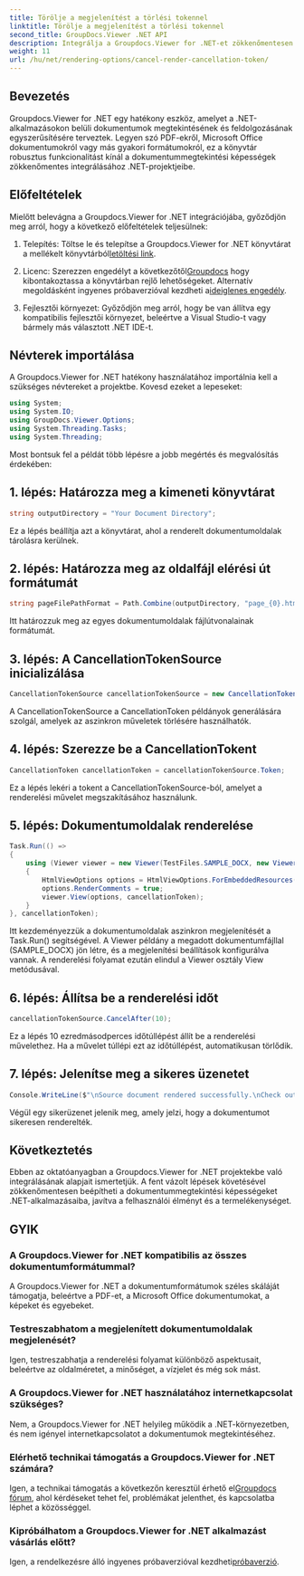 ```yaml
---
title: Törölje a megjelenítést a törlési tokennel
linktitle: Törölje a megjelenítést a törlési tokennel
second_title: GroupDocs.Viewer .NET API
description: Integrálja a Groupdocs.Viewer for .NET-et zökkenőmentesen .NET-projektjeibe a hatékony dokumentummegtekintés érdekében.
weight: 11
url: /hu/net/rendering-options/cancel-render-cancellation-token/
---
```

## Bevezetés
Groupdocs.Viewer for .NET egy hatékony eszköz, amelyet a .NET-alkalmazásokon belüli dokumentumok megtekintésének és feldolgozásának egyszerűsítésére terveztek. Legyen szó PDF-ekről, Microsoft Office dokumentumokról vagy más gyakori formátumokról, ez a könyvtár robusztus funkcionalitást kínál a dokumentummegtekintési képességek zökkenőmentes integrálásához .NET-projektjeibe.
## Előfeltételek
Mielőtt belevágna a Groupdocs.Viewer for .NET integrációjába, győződjön meg arról, hogy a következő előfeltételek teljesülnek:
1.  Telepítés: Töltse le és telepítse a Groupdocs.Viewer for .NET könyvtárat a mellékelt könyvtárból[letöltési link](https://releases.groupdocs.com/viewer/net/).
   
2.  Licenc: Szerezzen engedélyt a következőtől[Groupdocs](https://purchase.groupdocs.com/buy) hogy kibontakoztassa a könyvtárban rejlő lehetőségeket. Alternatív megoldásként ingyenes próbaverzióval kezdheti a[ideiglenes engedély](https://purchase.groupdocs.com/temporary-license/).
   
3. Fejlesztői környezet: Győződjön meg arról, hogy be van állítva egy kompatibilis fejlesztői környezet, beleértve a Visual Studio-t vagy bármely más választott .NET IDE-t.

## Névterek importálása
A Groupdocs.Viewer for .NET hatékony használatához importálnia kell a szükséges névtereket a projektbe. Kovesd ezeket a lepeseket:

```csharp
using System;
using System.IO;
using GroupDocs.Viewer.Options;
using System.Threading.Tasks;
using System.Threading;
```

Most bontsuk fel a példát több lépésre a jobb megértés és megvalósítás érdekében:
## 1. lépés: Határozza meg a kimeneti könyvtárat
```csharp
string outputDirectory = "Your Document Directory";
```
Ez a lépés beállítja azt a könyvtárat, ahol a renderelt dokumentumoldalak tárolásra kerülnek.
## 2. lépés: Határozza meg az oldalfájl elérési út formátumát
```csharp
string pageFilePathFormat = Path.Combine(outputDirectory, "page_{0}.html");
```
Itt határozzuk meg az egyes dokumentumoldalak fájlútvonalainak formátumát.
## 3. lépés: A CancellationTokenSource inicializálása
```csharp
CancellationTokenSource cancellationTokenSource = new CancellationTokenSource();
```
A CancellationTokenSource a CancellationToken példányok generálására szolgál, amelyek az aszinkron műveletek törlésére használhatók.
## 4. lépés: Szerezze be a CancellationTokent
```csharp
CancellationToken cancellationToken = cancellationTokenSource.Token;
```
Ez a lépés lekéri a tokent a CancellationTokenSource-ból, amelyet a renderelési művelet megszakításához használunk.
## 5. lépés: Dokumentumoldalak renderelése
```csharp
Task.Run(() =>
{
    using (Viewer viewer = new Viewer(TestFiles.SAMPLE_DOCX, new ViewerSettings(new GroupDocs.Viewer.Logging.ConsoleLogger())))
    {
        HtmlViewOptions options = HtmlViewOptions.ForEmbeddedResources(pageFilePathFormat);
        options.RenderComments = true;
        viewer.View(options, cancellationToken);
    }
}, cancellationToken);
```
Itt kezdeményezzük a dokumentumoldalak aszinkron megjelenítését a Task.Run() segítségével. A Viewer példány a megadott dokumentumfájllal (SAMPLE_DOCX) jön létre, és a megjelenítési beállítások konfigurálva vannak. A renderelési folyamat ezután elindul a Viewer osztály View metódusával.
## 6. lépés: Állítsa be a renderelési időt
```csharp
cancellationTokenSource.CancelAfter(10);
```
Ez a lépés 10 ezredmásodperces időtúllépést állít be a renderelési művelethez. Ha a művelet túllépi ezt az időtúllépést, automatikusan törlődik.
## 7. lépés: Jelenítse meg a sikeres üzenetet
```csharp
Console.WriteLine($"\nSource document rendered successfully.\nCheck output in {outputDirectory}.");
```
Végül egy sikerüzenet jelenik meg, amely jelzi, hogy a dokumentumot sikeresen renderelték.

## Következtetés
Ebben az oktatóanyagban a Groupdocs.Viewer for .NET projektekbe való integrálásának alapjait ismertetjük. A fent vázolt lépések követésével zökkenőmentesen beépítheti a dokumentummegtekintési képességeket .NET-alkalmazásaiba, javítva a felhasználói élményt és a termelékenységet.
## GYIK
### A Groupdocs.Viewer for .NET kompatibilis az összes dokumentumformátummal?
A Groupdocs.Viewer for .NET a dokumentumformátumok széles skáláját támogatja, beleértve a PDF-et, a Microsoft Office dokumentumokat, a képeket és egyebeket.
### Testreszabhatom a megjelenített dokumentumoldalak megjelenését?
Igen, testreszabhatja a renderelési folyamat különböző aspektusait, beleértve az oldalméretet, a minőséget, a vízjelet és még sok mást.
### A Groupdocs.Viewer for .NET használatához internetkapcsolat szükséges?
Nem, a Groupdocs.Viewer for .NET helyileg működik a .NET-környezetben, és nem igényel internetkapcsolatot a dokumentumok megtekintéséhez.
### Elérhető technikai támogatás a Groupdocs.Viewer for .NET számára?
 Igen, a technikai támogatás a következőn keresztül érhető el[Groupdocs fórum](https://forum.groupdocs.com/c/viewer/9), ahol kérdéseket tehet fel, problémákat jelenthet, és kapcsolatba léphet a közösséggel.
### Kipróbálhatom a Groupdocs.Viewer for .NET alkalmazást vásárlás előtt?
 Igen, a rendelkezésre álló ingyenes próbaverzióval kezdheti[próbaverzió](https://releases.groupdocs.com/).